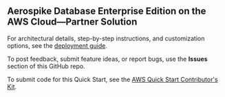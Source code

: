 ## Aerospike Database Enterprise Edition on the AWS Cloud—Partner Solution

For architectural details, step-by-step instructions, and customization options, see the [deployment guide](https://fwd.aws/Pa8Yw?).

To post feedback, submit feature ideas, or report bugs, use the **Issues** section of this GitHub repo. 

To submit code for this Quick Start, see the [AWS Quick Start Contributor's Kit](https://aws-quickstart.github.io/).
